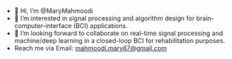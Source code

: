 - 👋 Hi, I’m @MaryMahmoodi
- 👀 I’m interested in signal processing and algorithm design for brain-computer-interface (BCI) applications.
- 💞️ I’m looking forward to collaborate on real-time signal processing and machine/deep learning in a closed-loop BCI for rehabilitation purposes. 
-   Reach me via Email: mahmoodi.mary67@gmail.com
